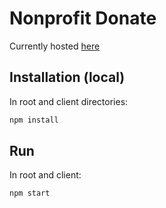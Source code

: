# Nonprofit Donate

Currently hosted [here]('https://nonprofit-donate.herokuapp.com/')

## Installation (local)

In root and client directories:

```bash
npm install
```

## Run

In root and client:

```bash
npm start
```
